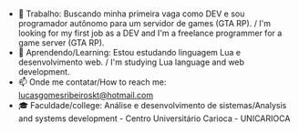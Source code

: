 
###

- 🔭 Trabalho: Buscando minha primeira vaga como DEV e sou programador autônomo para um servidor de games (GTA RP). / 
I'm looking for my first job as a DEV and I'm a freelance programmer for a game server (GTA RP).
- 🌱 Aprendendo/Learning: Estou estudando linguagem Lua e desenvolvimento web. / I'm studying Lua language and web development.
- 📫 Onde me contatar/How to reach me: lucasgomesribeiroskt@hotmail.com
- 🎓 Faculdade/college: Análise e desenvolvimento de sistemas/Analysis and systems development - Centro Universitário Carioca - UNICARIOCA
>
